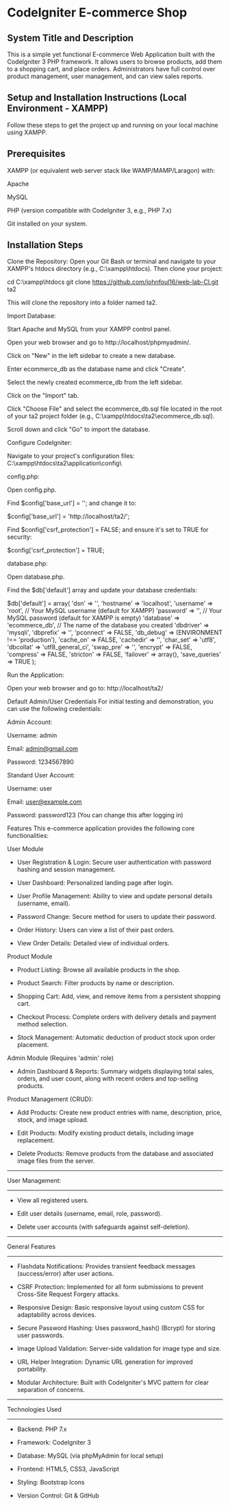 
# CodeIgniter E-commerce Shop



## System Title and Description

This is a simple yet functional E-commerce Web Application built with the CodeIgniter 3 PHP framework. It allows users to browse products, add them to a shopping cart, and place orders. Administrators have full control over product management, user management, and can view sales reports.


## Setup and Installation Instructions (Local Environment - XAMPP)

Follow these steps to get the project up and running on your local machine using XAMPP.

## Prerequisites
XAMPP (or equivalent web server stack like WAMP/MAMP/Laragon) with:

Apache

MySQL

PHP (version compatible with CodeIgniter 3, e.g., PHP 7.x)

Git installed on your system.

##  Installation Steps
Clone the Repository:
Open your Git Bash or terminal and navigate to your XAMPP's htdocs directory (e.g., C:\xampp\htdocs). Then clone your project:

cd C:\xampp\htdocs
git clone https://github.com/johnfoul16/web-lab-CI.git ta2

This will clone the repository into a folder named ta2.

Import Database:

Start Apache and MySQL from your XAMPP control panel.

Open your web browser and go to http://localhost/phpmyadmin/.

Click on "New" in the left sidebar to create a new database.

Enter ecommerce_db as the database name and click "Create".

Select the newly created ecommerce_db from the left sidebar.

Click on the "Import" tab.

Click "Choose File" and select the ecommerce_db.sql file located in the root of your ta2 project folder (e.g., C:\xampp\htdocs\ta2\ecommerce_db.sql).

Scroll down and click "Go" to import the database.

Configure CodeIgniter:

Navigate to your project's configuration files: C:\xampp\htdocs\ta2\application\config\

config.php:

Open config.php.

Find $config['base_url'] = ''; and change it to:

$config['base_url'] = 'http://localhost/ta2/';

Find $config['csrf_protection'] = FALSE; and ensure it's set to TRUE for security:

$config['csrf_protection'] = TRUE;

database.php:

Open database.php.

Find the $db['default'] array and update your database credentials:

$db['default'] = array(
    'dsn'      => '',
    'hostname' => 'localhost',
    'username' => 'root', // Your MySQL username (default for XAMPP)
    'password' => '',     // Your MySQL password (default for XAMPP is empty)
    'database' => 'ecommerce_db', // The name of the database you created
    'dbdriver' => 'mysqli',
    'dbprefix' => '',
    'pconnect' => FALSE,
    'db_debug' => (ENVIRONMENT !== 'production'),
    'cache_on' => FALSE,
    'cachedir' => '',
    'char_set' => 'utf8',
    'dbcollat' => 'utf8_general_ci',
    'swap_pre' => '',
    'encrypt'  => FALSE,
    'compress' => FALSE,
    'stricton' => FALSE,
    'failover' => array(),
    'save_queries' => TRUE
);

Run the Application:

Open your web browser and go to:
http://localhost/ta2/

Default Admin/User Credentials
For initial testing and demonstration, you can use the following credentials:

Admin Account:

Username: admin

Email: admin@gmail.com

Password: 1234567890

Standard User Account:

Username: user

Email: user@example.com

Password: password123 (You can change this after logging in)

Features
This e-commerce application provides the following core functionalities:

User Module
-  User Registration & Login: Secure user authentication with password hashing and session management.

-  User Dashboard: Personalized landing page after login.

-  User Profile Management: Ability to view and update personal details (username, email).

-  Password Change: Secure method for users to update their password.

-  Order History: Users can view a list of their past orders.

-  View Order Details: Detailed view of individual orders.

Product Module
-  Product Listing: Browse all available products in the shop.

-  Product Search: Filter products by name or description.

-  Shopping Cart: Add, view, and remove items from a persistent shopping cart.

-  Checkout Process: Complete orders with delivery details and payment method selection.

-  Stock Management: Automatic deduction of product stock upon order placement.

Admin Module (Requires 'admin' role)
-  Admin Dashboard & Reports: Summary widgets displaying total sales, orders, and user count, along with recent orders and top-selling products.

Product Management (CRUD):

-  Add Products: Create new product entries with name, description, price, stock, and image upload.

-  Edit Products: Modify existing product details, including image replacement.

-  Delete Products: Remove products from the database and associated image files from the server.

*******************
User Management:
*******************

-  View all registered users.

-  Edit user details (username, email, role, password).

-  Delete user accounts (with safeguards against self-deletion).

*******************
General Features
*******************

-  Flashdata Notifications: Provides transient feedback messages (success/error) after user actions.

-  CSRF Protection: Implemented for all form submissions to prevent Cross-Site Request Forgery attacks.

-  Responsive Design: Basic responsive layout using custom CSS for adaptability across devices.

-  Secure Password Hashing: Uses password_hash() (Bcrypt) for storing user passwords.

-  Image Upload Validation: Server-side validation for image type and size.

-  URL Helper Integration: Dynamic URL generation for improved portability.

-  Modular Architecture: Built with CodeIgniter's MVC pattern for clear separation of concerns.

*******************
Technologies Used
*******************

-  Backend: PHP 7.x

-  Framework: CodeIgniter 3

-  Database: MySQL (via phpMyAdmin for local setup)

-  Frontend: HTML5, CSS3, JavaScript

-  Styling: Bootstrap Icons

-  Version Control: Git & GitHub
